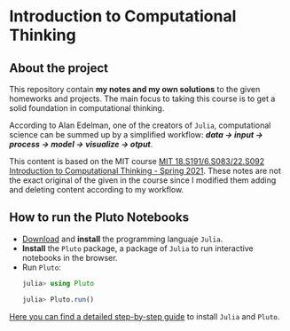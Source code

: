 # Introduction to Computational Thinking

## About the project
This repository contain **my notes and my own solutions** to the given homeworks and projects. The main focus to taking this course is to get a solid foundation in computational thinking.

According to Alan Edelman, one of the creators of `Julia`, computational science can be summed up by a simplified workflow: ***data -> input -> process -> model -> visualize -> otput***.

This content is based on the MIT course [MIT 18.S191/6.S083/22.S092 Introduction to Computational Thinking - Spring 2021](https://computationalthinking.mit.edu/Spring21/). These notes are not the exact original of the given in the course since I modified them adding and deleting content according to my workflow.

## How to run the Pluto Notebooks
- [Download](https://julialang.org/downloads/) and **install** the programming languaje `Julia`.
- **Install** the `Pluto` package, a package of `Julia` to run interactive notebooks in the browser.
- Run `Pluto`:
    ```julia
    julia> using Pluto

    julia> Pluto.run()
    ```

[Here you can find a detailed step-by-step guide](https://computationalthinking.mit.edu/Spring21/installation/) to install `Julia` and `Pluto`.